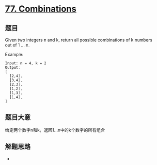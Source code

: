 # [77. Combinations](https://leetcode.com/problems/combinations/)

## 题目

Given two integers n and k, return all possible combinations of k numbers out of 1 ... n.

Example:

```
Input: n = 4, k = 2
Output:
[
  [2,4],
  [3,4],
  [2,3],
  [1,2],
  [1,3],
  [1,4],
]
```

## 题目大意
给定两个数字n和k，返回1...n中的k个数字的所有组合

## 解题思路
- 
